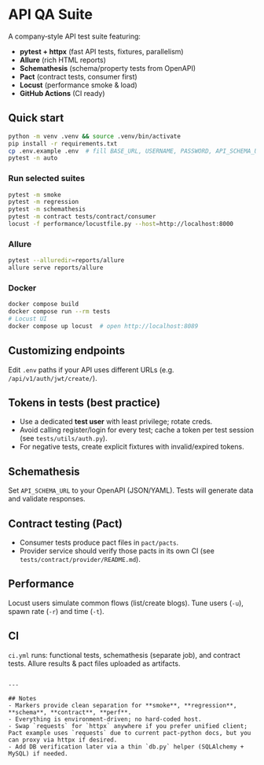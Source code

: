 # API QA Suite

A company‑style API test suite featuring:
- **pytest + httpx** (fast API tests, fixtures, parallelism)
- **Allure** (rich HTML reports)
- **Schemathesis** (schema/property tests from OpenAPI)
- **Pact** (contract tests, consumer first)
- **Locust** (performance smoke & load)
- **GitHub Actions** (CI ready)

## Quick start
```bash
python -m venv .venv && source .venv/bin/activate
pip install -r requirements.txt
cp .env.example .env  # fill BASE_URL, USERNAME, PASSWORD, API_SCHEMA_URL
pytest -n auto
```

### Run selected suites
```bash
pytest -m smoke
pytest -m regression
pytest -m schemathesis
pytest -m contract tests/contract/consumer
locust -f performance/locustfile.py --host=http://localhost:8000
```

### Allure
```bash
pytest --alluredir=reports/allure
allure serve reports/allure
```

### Docker
```bash
docker compose build
docker compose run --rm tests
# Locust UI
docker compose up locust  # open http://localhost:8089
```

## Customizing endpoints
Edit `.env` paths if your API uses different URLs (e.g. `/api/v1/auth/jwt/create/`).

## Tokens in tests (best practice)
- Use a dedicated **test user** with least privilege; rotate creds.
- Avoid calling register/login for every test; cache a token per test session (see `tests/utils/auth.py`).
- For negative tests, create explicit fixtures with invalid/expired tokens.

## Schemathesis
Set `API_SCHEMA_URL` to your OpenAPI (JSON/YAML). Tests will generate data and validate responses.

## Contract testing (Pact)
- Consumer tests produce pact files in `pact/pacts`.
- Provider service should verify those pacts in its own CI (see `tests/contract/provider/README.md`).

## Performance
Locust users simulate common flows (list/create blogs). Tune users (`-u`), spawn rate (`-r`) and time (`-t`).

## CI
`ci.yml` runs: functional tests, schemathesis (separate job), and contract tests. Allure results & pact files uploaded as artifacts.
```

---

## Notes
- Markers provide clean separation for **smoke**, **regression**, **schema**, **contract**, **perf**.
- Everything is environment‑driven; no hard‑coded host.
- Swap `requests` for `httpx` anywhere if you prefer unified client; Pact example uses `requests` due to current pact‑python docs, but you can proxy via httpx if desired.
- Add DB verification later via a thin `db.py` helper (SQLAlchemy + MySQL) if needed.
